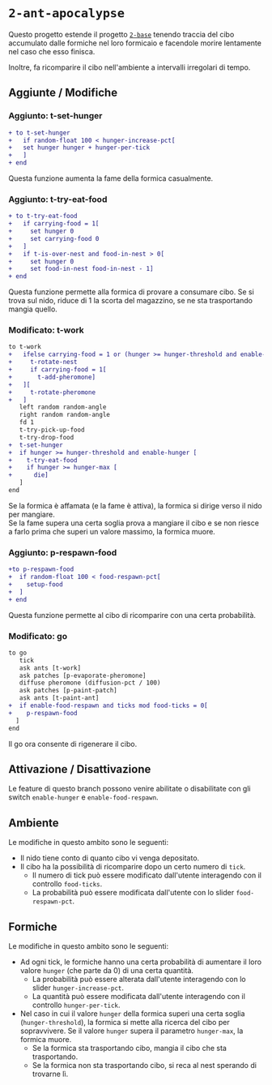 # `2-ant-apocalypse`

Questo progetto estende il progetto [`2-base`](https://github.com/Steffo99/turtle007/tree/2-base) tenendo traccia del cibo accumulato dalle formiche nel loro formicaio e facendole morire lentamente nel caso che esso finisca.

Inoltre, fa ricomparire il cibo nell'ambiente a intervalli irregolari di tempo.

## Aggiunte / Modifiche

### Aggiunto: t-set-hunger
```diff
+ to t-set-hunger
+   if random-float 100 < hunger-increase-pct[
+   set hunger hunger + hunger-per-tick
+   ]
+ end
```
Questa funzione aumenta la fame della formica casualmente.
### Aggiunto: t-try-eat-food
```diff
+ to t-try-eat-food
+   if carrying-food = 1[
+     set hunger 0
+     set carrying-food 0
+   ]
+   if t-is-over-nest and food-in-nest > 0[
+     set hunger 0
+     set food-in-nest food-in-nest - 1]
+ end
```
Questa funzione permette alla formica di provare a consumare cibo.
Se si trova sul nido, riduce di 1 la scorta del magazzino, se ne sta trasportando mangia quello.  

### Modificato: t-work

```diff
to t-work
+   ifelse carrying-food = 1 or (hunger >= hunger-threshold and enable-hunger)[
+     t-rotate-nest
+     if carrying-food = 1[
+       t-add-pheromone]
+   ][
+     t-rotate-pheromone
+   ]
   left random random-angle
   right random random-angle
   fd 1
   t-try-pick-up-food
   t-try-drop-food
+  t-set-hunger
+  if hunger >= hunger-threshold and enable-hunger [
+    t-try-eat-food
+    if hunger >= hunger-max [
+      die]
   ]
end
```
Se la formica è affamata (e la fame è attiva), la formica si dirige verso il nido per mangiare.  
Se la fame supera una certa soglia prova a mangiare il cibo e se non riesce a farlo prima che superi un valore massimo, la formica muore.

### Aggiunto: p-respawn-food

```diff
+to p-respawn-food
+  if random-float 100 < food-respawn-pct[
+    setup-food
+  ]
+ end
```
Questa funzione permette al cibo di ricomparire con una certa probabilità.
### Modificato: go
```diff
to go
   tick
   ask ants [t-work]
   ask patches [p-evaporate-pheromone]
   diffuse pheromone (diffusion-pct / 100)
   ask patches [p-paint-patch]
   ask ants [t-paint-ant]
+  if enable-food-respawn and ticks mod food-ticks = 0[
+    p-respawn-food
  ]
end
```
Il go ora consente di rigenerare il cibo.
## Attivazione / Disattivazione

Le feature di questo branch possono venire abilitate o disabilitate con gli switch `enable-hunger` e `enable-food-respawn`.

## Ambiente

Le modifiche in questo ambito sono le seguenti:  

- Il nido tiene conto di quanto cibo vi venga depositato.  
- Il cibo ha la possibilità di ricomparire dopo un certo numero di `tick`.  
    - Il numero di tick può essere modificato dall'utente interagendo con il controllo `food-ticks`.  
    - La probabilità può essere modificata dall'utente con lo slider `food-respawn-pct`. 

## Formiche

Le modifiche in questo ambito sono le seguenti:  

- Ad ogni tick, le formiche hanno una certa probabilità di aumentare il loro valore `hunger` (che parte da 0) di una certa quantità.   
    - La probabilità può essere alterata dall'utente interagendo con lo slider `hunger-increase-pct`.  
    - La quantità può essere modificata dall'utente interagendo con il controllo `hunger-per-tick`. 
- Nel caso in cui il valore `hunger` della formica superi una certa soglia (`hunger-threshold`), la formica si mette alla ricerca del cibo per sopravvivere. Se il valore `hunger` supera il parametro `hunger-max`, la formica muore.  
    - Se la formica sta trasportando cibo, mangia il cibo che sta trasportando.  
    - Se la formica non sta trasportando cibo, si reca al nest sperando di trovarne lì.  
